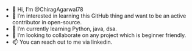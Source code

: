 - 👋 Hi, I’m @ChiragAgarwal78
- 👀 I’m interested in learning this GitHub thing and want to be an active contributor in open-source.
- 🌱 I’m currently learning Python, java, dsa.
- 💞️ I’m looking to collaborate on any project which is beginner friendly.
- 📫 You can reach out to me via linkedin.



